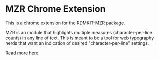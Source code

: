 # MZR Chrome Extension

This is a chrome extension for the RDMKIT-MZR package.

MZR is an module that highlights multiple measures (character-per-line counts) in any line of text. This is meant to be a tool for web typography nerds that want an indication of desired "character-per-line" settings.

[Read more here](https://github.com/brownerd/mzr)